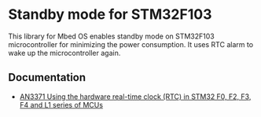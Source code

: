 # Standby mode for STM32F103

This library for Mbed OS enables standby mode on STM32F103 microcontroller for
minimizing the power consumption.  It uses RTC alarm to wake up the
microcontroller again.

## Documentation

* [AN3371 Using the hardware real-time clock (RTC) in STM32 F0, F2, F3, F4 and L1 series of MCUs](https://www.st.com/content/ccc/resource/technical/document/application_note/7a/9c/de/da/84/e7/47/8a/DM00025071.pdf/files/DM00025071.pdf/jcr:content/translations/en.DM00025071.pdf)
